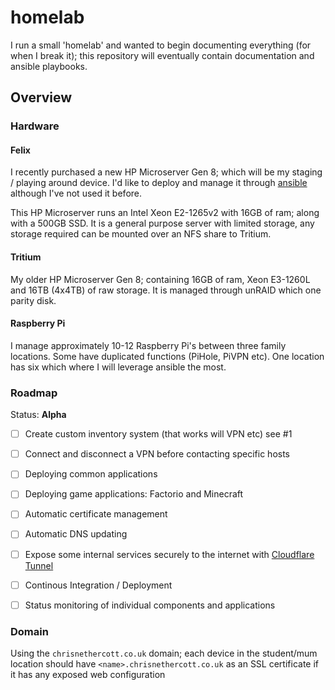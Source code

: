 # homelab
I run a small 'homelab' and wanted to begin documenting everything (for when I break it); this repository will eventually contain documentation and ansible playbooks.

## Overview

### Hardware

#### Felix

I recently purchased a new HP Microserver Gen 8; which will be my staging / playing around device. I'd like to deploy and manage it through [ansible](https://www.ansible.com/) although I've not used it before.

This HP Microserver runs an Intel Xeon E2-1265v2 with 16GB of ram; along with a 500GB SSD. It is a general purpose server with limited storage, any storage required can be mounted over an NFS share to Tritium.

#### Tritium

My older HP Microserver Gen 8; containing 16GB of ram, Xeon E3-1260L and 16TB (4x4TB) of raw storage. It is managed through unRAID which one parity disk.

#### Raspberry Pi

I manage approximately 10-12 Raspberry Pi's between three family locations. Some have duplicated functions (PiHole, PiVPN etc). One location has six which where I will leverage ansible the most.

### Roadmap

Status: **Alpha**

- [ ] Create custom inventory system (that works will VPN etc) see #1
- [ ] Connect and disconnect a VPN before contacting specific hosts

- [ ] Deploying common applications
- [ ] Deploying game applications: Factorio and Minecraft
- [ ] Automatic certificate management
- [ ] Automatic DNS updating
- [ ] Expose some internal services securely to the internet with [Cloudflare Tunnel](https://www.cloudflare.com/products/tunnel/)
- [ ] Continous Integration / Deployment
- [ ] Status monitoring of individual components and applications

### Domain

Using the `chrisnethercott.co.uk` domain; each device in the student/mum location should have `<name>.chrisnethercott.co.uk` as an SSL certificate if it has any exposed web configuration
